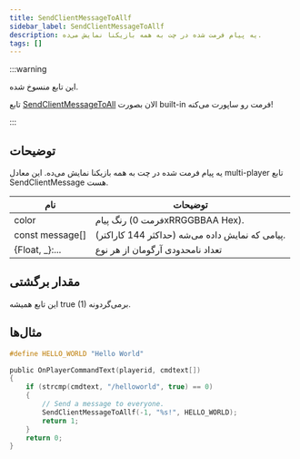 ```yaml
---
title: SendClientMessageToAllf
sidebar_label: SendClientMessageToAllf
description: یه پیام فرمت شده در چت به همه بازیکنا نمایش می‌ده.
tags: []
---
```


<VersionWarn version='open.mp beta build 6' />

:::warning

این تابع منسوخ شده.

تابع [SendClientMessageToAll](SendClientMessageToAll) الان بصورت built-in فرمت رو ساپورت می‌کنه!

:::

## توضیحات

یه پیام فرمت شده در چت به همه بازیکنا نمایش می‌ده. این معادل multi-player تابع SendClientMessage هست.

| نام            | توضیحات                                       |
| --------------- | ------------------------------------------------- |
| color           | رنگ پیام (فرمت 0xRRGGBBAA Hex). |
| const message[] | پیامی که نمایش داده می‌شه (حداکثر 144 کاراکتر).         |
| \{Float, _\}:...   | تعداد نامحدودی آرگومان از هر نوع         |

## مقدار برگشتی

این تابع همیشه true (1) برمی‌گردونه.

## مثال‌ها

```c
#define HELLO_WORLD "Hello World"

public OnPlayerCommandText(playerid, cmdtext[])
{
    if (strcmp(cmdtext, "/helloworld", true) == 0)
    {
        // Send a message to everyone.
        SendClientMessageToAllf(-1, "%s!", HELLO_WORLD);
        return 1;
    }
    return 0;
}
```